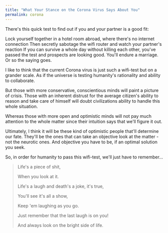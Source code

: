 ```yaml
---
title: "What Your Stance on the Corona Virus Says About You"
permalink: corona
---
```


There's this quick test to find out if you and your partner is a good fit:

Lock yourself together in a hotel room abroad, where there's no internet connection
Then secretly sabotage the wifi router and watch your partner's reaction
If you can survive a whole day without killing each other, you've passed the test and prospects are looking good. You'll endure a marriage. Or so the saying goes.

I like to think that the current Corona virus is just such a wifi-test but on a grander scale. As if the universe is testing humanity's rationality and ability to collaborate.

But those with more conservative, conscientious minds will paint a picture of crisis. Those with an inherent distrust for the average citizen's ability to reason and take care of himself will doubt civilizations ability to handle this whole situation.

Whereas those with more open and optimistic minds will not pay much attention to the whole matter since their intuition says that we'll figure it out.

Ultimately, I think it will be these kind of optimistic people that'll determine our fate. They'll be the ones that can take an objective look at the matter - not the neurotic ones. And objective you have to be, if an optimal solution you seek.

So, in order for humanity to pass this wifi-test, we'll just have to remember...

> Life's a piece of shit,
> 
> When you look at it.
> 
> Life's a laugh and death's a joke, it's true,
> 
> You'll see it's all a show,
> 
> Keep 'em laughing as you go.
> 
> Just remember that the last laugh is on you!
> 
> And always look on the bright side of life.
